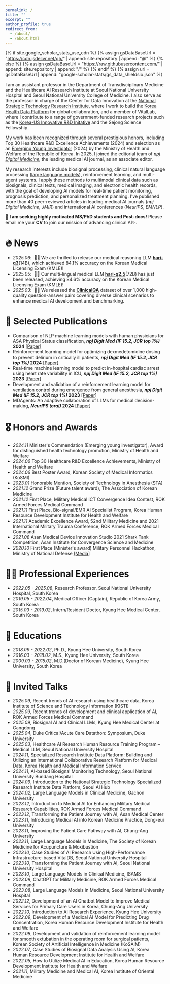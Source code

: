 ```yaml
---
permalink: /
title: ""
excerpt: ""
author_profile: true
redirect_from: 
  - /about/
  - /about.html
---
```


{% if site.google_scholar_stats_use_cdn %}
{% assign gsDataBaseUrl = "https://cdn.jsdelivr.net/gh/" | append: site.repository | append: "@" %}
{% else %}
{% assign gsDataBaseUrl = "https://raw.githubusercontent.com/" | append: site.repository | append: "/" %}
{% endif %}
{% assign url = gsDataBaseUrl | append: "google-scholar-stats/gs_data_shieldsio.json" %}

<span class='anchor' id='about-me'></span>

I am an assistant professor in the Department of Transdisciplinary Medicine and the Healthcare AI Research Institute at Seoul National University Hospital and Seoul National University College of Medicine. I also serve as the professor in charge of the Center for Data Innovation at the [National Strategic Technology Research Institute](https://nstri-en.snuh.org/), where I work to build the [Korea Health Data Platform](https://khdp.net/) for global collaboration, and a member of VitalLab, where I contribute to a range of government-funded research projects such as the [Korea-US Innovative R&D Initative](https://www.investkorea.org/ik-en/bbs/i-465/detail.do?ntt_sn=492488) and the Sejong Science Fellowship.

My work has been recognized through several prestigious honors, including Top 30 Healthcare R&D Excellence Achievements (2024) and selection as an [Emerging Young Investigator](http://www.bosa.co.kr/news/articleView.html?idxno=2236647) (2024) by the Ministry of Health and Welfare of the Republic of Korea. In 2025, I joined the editorial team of [*npj Digital Medicine*](https://www.nature.com/npjdigitalmed/), the leading medical AI journal, as an associate editor.

My research interests include biosignal processing, clinical natural language processing ([large language models](https://www.hankyung.com/article/2025032611361)), reinforcement learning, and multi-agent systems. I apply these methods to multimodal clinical data such as biosignals, clinical texts, medical imaging, and electronic health records, with the goal of developing AI models for real-time patient monitoring, prognosis prediction, and personalized treatment planning. I've published more than 40 peer-reviewed articles in leading medical AI journals (_npj Digital Medicine_, _JMIR_) and international AI conferences (_NeurIPS_, _EMNLP_).

🚀 **I am seeking highly motivated MS/PhD students and Post-docs!** Please email me your **CV** to join our mission of advancing clinical AI✨.



# 🔥 News
- *2025.06*: &nbsp;🎉🎉 We are thrilled to release our medical reasoning LLM [**hari-q3**](https://huggingface.co/snuh/hari-q3)(14B), which achieved 84.1% accuracy on the Korean Medical Licensing Exam (KMLE)!
- *2025.05*: &nbsp;🎉🎉 Our multi-lingual medical LLM [**hari-q2.5**](https://huggingface.co/snuh/hari-q2.5)(72B) has just been released, achieving 84.6% accuracy on the Korean Medical Licensing Exam (KMLE)!
- *2025.03*: &nbsp;🎉🎉 We released the [**ClinicalQA**](https://huggingface.co/datasets/snuh/ClinicalQA) dataset of over 1,000 high-quality question-answer pairs covering diverse clinical scenarios to enhance medical AI development and benchmarking.


# 📝 Selected Publications
- Comparison of NLP machine learning models with human physicians for ASA Physical Status classification, **_npj Digit Med (IF 15.2, JCR top 1%)_ 2024** [[Paper]](https://www.nature.com/articles/s41746-024-01259-6)
- Reinforcement learning model for optimizing dexmedetomidine dosing to prevent delirium in critically ill patients, **_npj Digit Med (IF 15.2, JCR top 1%)_ 2024** [[Paper]](https://www.nature.com/articles/s41746-024-01335-x)
- Real-time machine learning model to predict in-hospital cardiac arrest using heart rate variability in ICU, **_npj Digit Med (IF 15.2, JCR top 1%)_ 2023** [[Paper]](https://www.nature.com/articles/s41746-023-00960-2)
- Development and validation of a reinforcement learning model for ventilation control during emergence from general anesthesia, **_npj Digit Med (IF 15.2, JCR top 1%)_ 2023** [[Paper]](https://www.nature.com/articles/s41746-023-00893-w)
- MDAgents: An adaptive collaboration of LLMs for medical decision-making, **_NeurIPS (oral)_ 2024** [[Paper]](https://proceedings.neurips.cc/paper_files/paper/2024/file/90d1fc07f46e31387978b88e7e057a31-Paper-Conference.pdf)


# 🎖 Honors and Awards
- *2024.11* Minister's Commendation (Emerging young investigator), Award for distinguished health technology promotion, Ministry of Health and Welfare
- *2024.06* Top 30 Healthcare R&D Excellence Achievements, Ministry of Health and Welfare
- *2024.06* Best Poster Award, Korean Society of Medical Informatics (KoSMI)
- *2023.01* Honorable Mention, Society of Technology in Anesthesia (STA)
- *2021.12* Grand Prize (Future talent award), The Association of Korean Medicine
- *2021.12* First Place, Military Medical ICT Convergence Idea Contest, ROK Armed Forces Medical Command
- *2021.11* First Place, Bio-signal/EMR AI Specialist Program, Korea Human Resource Development Institute for Health and Welfare
- *2021.11* Academic Excellence Award, 52nd Military Medicine and 2021 International Military Trauma Conference, ROK Armed Forces Medical Command
- *2021.08* Asan Medical Device Innovation Studio 2021 Shark Tank Competition, Asan Institute for Convergence Science and Medicine
- *2020.10* First Place (Minister's award) Military Personnel Hackathon, Ministry of National Defense [[Media]](https://www.sedaily.com/NewsView/22NQ1ECG58)


# 🧑‍⚕️ Professional Experiences
- *2022.05 - 2025.08*, Research Professor, Seoul National University Hospital, South Korea
- *2019.05 - 2022.04*, Medical Officer (Captain), Republic of Korea Army, South Korea
- *2015.03 - 2019.02*, Intern/Resident Doctor, Kyung Hee Medical Center, South Korea


# 📖 Educations
- *2018.09 - 2022.02*, Ph.D., Kyung Hee University, South Korea
- *2016.03 - 2018.02*, M.S., Kyung Hee University, South Korea
- *2009.03 - 2015.02*, M.D.(Doctor of Korean Medicine), Kyung Hee University, South Korea

# 💬 Invited Talks
- *2025.09*, Recent trends of AI research using healthcare data, Korea Institute of Science and Technology Information (KISTI)
- *2025.09*, Recent trends of development and clinical application of AI, ROK Armed Forces Medical Command  
- *2025.09*, Biosignal AI and Clinical LLMs, Kyung Hee Medical Center at Gangdong
- *2025.04*, Duke Critical/Acute Care Datathon: Symposium, Duke University  
- *2025.03*, Healthcare AI Research Human Resource Training Program – Medical LLM, Seoul National University Hospital  
- *2024.11*, Specialized Research Institute Data Platform: Building and Utilizing an International Collaborative Research Platform for Medical Data, Korea Health and Medical Information Service  
- *2024.11*, AI-based Biosignal Monitoring Technology, Seoul National University Bundang Hospital  
- *2024.09*, Introduction to the National Strategic Technology Specialized Research Institute Data Platform, Seoul AI Hub  
- *2024.02*, Large Language Models in Clinical Medicine, Gachon University  
- *2023.12*, Introduction to Medical AI for Enhancing Military Medical Research Capabilities, ROK Armed Forces Medical Command  
- *2023.12*, Transforming the Patient Journey with AI, Asan Medical Center  
- *2023.11*, Introducing Medical AI into Korean Medicine Practice, Dong-eui University  
- *2023.11*, Improving the Patient Care Pathway with AI, Chung-Ang University  
- *2023.11*, Large Language Models in Medicine, The Society of Korean Medicine for Acupuncture & Moxibustion  
- *2023.10*, Case Studies of AI Research Using High-Performance Infrastructure-based VitalDB, Seoul National University Hospital  
- *2023.10*, Transforming the Patient Journey with AI, Seoul National University Hospital  
- *2023.10*, Large Language Models in Clinical Medicine, ISAMS  
- *2023.09*, ChatGPT for Military Medicine, ROK Armed Forces Medical Command  
- *2023.08*, Large Language Models in Medicine, Seoul National University Hospital  
- *2022.12*, Development of an AI Chatbot Model to Improve Medical Services for Primary Care Users in Korea, Chung-Ang University  
- *2022.10*, Introduction to AI Research Experience, Kyung Hee University  
- *2022.09*, Development of a Medical AI Model for Predicting Drug Concentration, Korea Human Resource Development Institute for Health and Welfare  
- *2022.08*, Development and validation of reinforcement learning model for smooth extubation in the operating room for surgical patients, Korean Society of Artificial Intelligence in Medicine (KoSAIM)
- *2022.07*, Case Studies of Biosignal Data Analysis Using AI, Korea Human Resource Development Institute for Health and Welfare  
- *2022.05*, How to Utilize Medical AI in Education, Korea Human Resource Development Institute for Health and Welfare  
- *2021.11*, Military Medicine and Medical AI, Korea Institute of Oriental Medicine  


